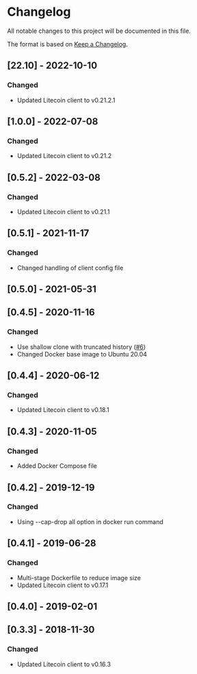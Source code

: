# Changelog
All notable changes to this project will be documented in this file.

The format is based on [Keep a Changelog](https://keepachangelog.com/en/1.0.0/).

## [22.10] - 2022-10-10
### Changed
- Updated Litecoin client to v0.21.2.1

## [1.0.0] - 2022-07-08
### Changed
- Updated Litecoin client to v0.21.2

## [0.5.2] - 2022-03-08
### Changed
- Updated Litecoin client to v0.21.1

## [0.5.1] - 2021-11-17
### Changed
- Changed handling of client config file

## [0.5.0] - 2021-05-31

## [0.4.5] - 2020-11-16
### Changed
- Use shallow clone with truncated history ([#6](https://github.com/graphsense/btc-client/issues/6))
- Changed Docker base image to Ubuntu 20.04

## [0.4.4] - 2020-06-12
### Changed
- Updated Litecoin client to v0.18.1

## [0.4.3] - 2020-11-05
### Changed
- Added Docker Compose file

## [0.4.2] - 2019-12-19
### Changed
- Using --cap-drop all option in docker run command

## [0.4.1] - 2019-06-28
### Changed
- Multi-stage Dockerfile to reduce image size
- Updated Litecoin client to v0.17.1

## [0.4.0] - 2019-02-01

## [0.3.3] - 2018-11-30
### Changed
- Updated Litecoin client to v0.16.3
